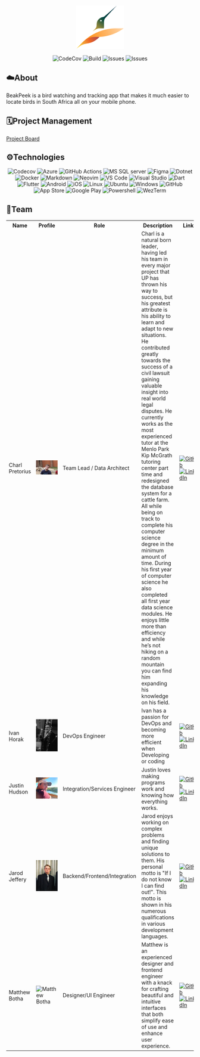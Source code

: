 <p align="center">
    </br>
    <img alt="BeakPeak" src="res/Logo.png">
    </br>
</p>

<p align="center">
  <img src="https://img.shields.io/codecov/c/gh/COS301-SE-2024/BeakPeek?style=for-the-badge" alt="CodeCov">
  <img src="https://img.shields.io/github/actions/workflow/status/COS301-SE-2024/BeakPeek/ci.yml?style=for-the-badge" alt="Build">
  <img src="https://img.shields.io/github/issues/COS301-SE-2024/BeakPeek?style=for-the-badge" alt="Issues">
  <img src="https://img.shields.io/github/issues-closed/COS301-SE-2024/BeakPeek?style=for-the-badge" alt="Issues">
</p>

<h2>☁️About</h2>

<p>BeakPeek is a bird watching and tracking app that makes it much easier to locate birds in South Africa all on your mobile phone.</p>

<h2>🗓️Project Management</h2>

<a href="https://github.com/orgs/COS301-SE-2024/projects/106">Project Board</a>

<h2>⚙️Technologies</h2>

<p align="center">
  <img src="https://img.shields.io/badge/Codecov-F01F7A?style=for-the-badge&logo=Codecov&logoColor=white" alt="Codecov">
  <img src="https://img.shields.io/badge/microsoft%20azure-0089D6?style=for-the-badge&logo=microsoft-azure&logoColor=white" alt="Azure">
  <img src="https://img.shields.io/badge/GitHub_Actions-2088FF?style=for-the-badge&logo=github-actions&logoColor=white" alt="GitHub Actions">
  <img src="https://img.shields.io/badge/Microsoft%20SQL%20Server-CC2927?style=for-the-badge&logo=microsoft%20sql%20server&logoColor=white" alt="MS SQL server">
  <img src="https://img.shields.io/badge/Figma-F24E1E?style=for-the-badge&logo=figma&logoColor=white" alt="Figma">
  <img src="https://img.shields.io/badge/.NET-512BD4?style=for-the-badge&logo=dotnet&logoColor=white" alt="Dotnet">
  <img src="https://img.shields.io/badge/Docker-2CA5E0?style=for-the-badge&logo=docker&logoColor=white" alt="Docker">
  <img src="https://img.shields.io/badge/Markdown-000000?style=for-the-badge&logo=markdown&logoColor=white" alt="Markdown">
  <img src="https://img.shields.io/badge/NeoVim-%2357A143.svg?&style=for-the-badge&logo=neovim&logoColor=white" alt="Neovim">
  <img src="https://img.shields.io/badge/VSCode-0078D4?style=for-the-badge&logo=visual%20studio%20code&logoColor=white" alt="VS Code">
  <img src="https://img.shields.io/badge/Visual_Studio-5C2D91?style=for-the-badge&logo=visual%20studio&logoColor=white" alt="Visual Studio">
  <img src="https://img.shields.io/badge/Dart-0175C2?style=for-the-badge&logo=dart&logoColor=white" alt="Dart">
  <img src="https://img.shields.io/badge/Flutter-02569B?style=for-the-badge&logo=flutter&logoColor=white" alt="Flutter">
  <img src="https://img.shields.io/badge/Android-3DDC84?style=for-the-badge&logo=android&logoColor=white" alt="Android">
  <img src="https://img.shields.io/badge/iOS-000000?style=for-the-badge&logo=ios&logoColor=white" alt="iOS">
  <img src="https://img.shields.io/badge/Linux-FCC624?style=for-the-badge&logo=linux&logoColor=black" alt="Linux">
  <img src="https://img.shields.io/badge/Ubuntu-E95420?style=for-the-badge&logo=ubuntu&logoColor=white" alt="Ubuntu">
  <img src="https://img.shields.io/badge/Windows-0078D6?style=for-the-badge&logo=windows&logoColor=white" alt="Windows">
  <img src="https://img.shields.io/badge/GitHub-100000?style=for-the-badge&logo=github&logoColor=white" alt="GitHub">
  <img src="https://img.shields.io/badge/App_Store-0D96F6?style=for-the-badge&logo=app-store&logoColor=white" alt="App Store">
  <img src="https://img.shields.io/badge/Google_Play-414141?style=for-the-badge&logo=google-play&logoColor=white" alt="Google Play">
  <img src="https://img.shields.io/badge/powershell-5391FE?style=for-the-badge&logo=powershell&logoColor=white" alt="Powershell">
  <img src="https://img.shields.io/badge/wezterm-4E49EE?style=for-the-badge&logo=wezterm&logoColor=white" alt="WezTerm">
</p>

<h2>🤝Team</h2>

<table>
  <tr>
    <th>Name</th>
    <th>Profile</th>
    <th>Role</th>
    <th>Description</th>
    <th>Links</th>
  </tr>
  <tr>
    <td>Charl Pretorius</td>
    <td><img heigth="140" width="auto" src="res/Charl.jpg" alt="Charl Pretorius"></td>
    <td>Team Lead / Data Architect</td>
    <td>Charl is a natural born leader, having led his team in every major project that UP has thrown his way to success, but his greatest attribute is his ability to learn and adapt to new situations. He contributed greatly towards the success of a civil lawsuit gaining valuable insight into real world legal disputes. He currently works as the most experienced tutor at the Menlo Park Kip McGrath tutoring center part time and redesigned the database system for a cattle farm. All while being on track to complete his computer science degree in the minimum amount of time. During his first year of computer science he also completed all first year data science modules. He enjoys little more than efficiency and while he’s not hiking on a random mountain you can find him expanding his knowledge on his field.</td>
    <td>
      <a href="https://github.com/CharlSparrow" target="_blank"><img src="https://skillicons.dev/icons?i=github" alt="GitHub"></a>
      <a href="https://www.linkedin.com/in/charl-pretorius-computer-scientist/" target="_blank"><img src="https://skillicons.dev/icons?i=linkedin" alt="LinkedIn"></a>
    </td>
  </tr>
  <tr>
    <td>Ivan Horak</td>
    <td><img heigth="140" width="auto" src="res/Ivan.JPG" alt="Ivan Horak"></td>
    <td>DevOps Engineer</td>
    <td>Ivan has a passion for DevOps and becoming more efficient when Developing or coding</td>
    <td>
      <a href="https://github.com/ChuufMaster" target="_blank"><img src="https://skillicons.dev/icons?i=github" alt="GitHub"></a>
      <a href="https://www.linkedin.com/in/ivan-horak-computer-science/" target="_blank"><img src="https://skillicons.dev/icons?i=linkedin" alt="LinkedIn"></a>
    </td>
  </tr>
  <tr>
    <td>Justin Hudson</td>
    <td><img heigth="140" width="auto" src="res/Justin.jpg" alt="Justin Hudson"></td>
    <td>Integration/Services Engineer</td>
    <td>Justin loves making programs work and knowing how everything works.</td>
    <td>
      <a href="https://github.com/u21543152" target="_blank"><img src="https://skillicons.dev/icons?i=github" alt="GitHub"></a>
      <a href="https://www.linkedin.com/in/justin-hudson-385867302/" target="_blank"><img src="https://skillicons.dev/icons?i=linkedin" alt="LinkedIn"></a>
    </td>
  </tr>
  <tr>
    <td>Jarod Jeffery</td>
    <td><img heigth="140" width="auto" src="res/Jarod.png" alt="Jarod Jeffery"></td>
    <td>Backend/Frontend/Integration</td>
    <td>Jarod enjoys working on complex problems and finding unique solutions to them. His personal motto is "If I do not know I can find out!". This motto is shown in his numerous qualifications in various development languages.</td>
    <td>
      <a href="https://github.com/JarodJeffery" target="_blank"><img src="https://skillicons.dev/icons?i=github" alt="GitHub"></a>
      <a href="https://www.linkedin.com/in/jarod-jeffery-717536219/" target="_blank"><img src="https://skillicons.dev/icons?i=linkedin" alt="LinkedIn"></a>
    </td>
  </tr>
    <tr>
    <td>Matthew Botha</td>
    <td><img heigth="140" width="auto" src="" alt="Matthew Botha"></td>
    <td>Designer/UI Engineer</td>
    <td>Matthew is an experienced designer and frontend engineer with a knack for crafting beautiful and intuitive interfaces that both simplify ease of use and enhance user experience.</td>
    <td>
      <a href="https://github.com/mattgbotha" target="_blank"><img src="https://skillicons.dev/icons?i=github" alt="GitHub"></a>
      <a href="https://www.linkedin.com/in/matthew-botha-80b875181/" target="_blank"><img src="https://skillicons.dev/icons?i=linkedin" alt="LinkedIn"></a>
    </td>
  </tr>
</table>
